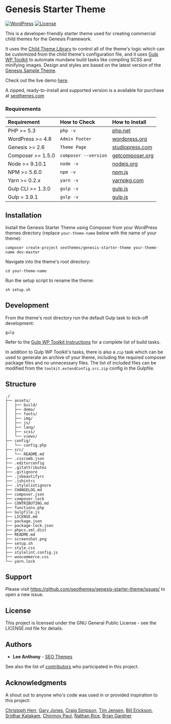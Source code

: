 # Genesis Starter Theme

[![WordPress](https://img.shields.io/badge/wordpress-4.9.7%20tested-brightgreen.svg)]() [![License](https://img.shields.io/badge/license-GPL--2.0--or--later-blue.svg)](https://github.com/seothemes/child-theme-library/blob/master/LICENSE.md)

This is a developer-friendly starter theme used for creating commercial child themes for the Genesis Framework. 

It uses the [Child Theme Library](https://github.com/seothemes/child-theme-library) to control all of the theme's logic which can be customized from the child theme's configuration file, and it uses [Gulp WP Toolkit](https://github.com/craigsimps/gulp-wp-toolkit) to automate mundane build tasks like compiling SCSS and minifying images. Design and styles are based on the latest version of the [Genesis Sample Theme](https://demo.studiopress.com/genesis-sample). 

Check out the live demo <a href="https://demo.seothemes.com/genesis-starter" target="_blank">here</a>.

A zipped, ready-to-install and supported version is a available for purchase at [seothemes.com](https://seothemes.com/themes/genesis-starter/)

### Requirements

| Requirement | How to Check | How to Install |
| :---------- | :----------- | :------------- |
| PHP >= 5.3 | `php -v` | [php.net](http://php.net/manual/en/install.php) |
| WordPress >= 4.8 | `Admin Footer` | [wordpress.org](https://codex.wordpress.org/Installing_WordPress) |
| Genesis >= 2.6 | `Theme Page` | [studiopress.com](http://www.shareasale.com/r.cfm?b=346198&u=1459023&m=28169&urllink=&afftrack=) |
| Composer >= 1.5.0 | `composer --version` | [getcomposer.org](https://getcomposer.org/doc/00-intro.md#installation-linux-unix-osx) |
| Node >= 9.10.1 | `node -v` | [nodejs.org](https://nodejs.org/) |
| NPM >= 5.6.0 | `npm -v` | [npm.js](https://www.npmjs.com/) |
| Yarn >= 0.2.x | `yarn -v` | [yarnpkg.com](https://yarnpkg.com/lang/en/docs/install/#mac-stable) |
| Gulp CLI >= 1.3.0 | `gulp -v` | [gulp.js](https://gulpjs.com/) |
| Gulp = 3.9.1 | `gulp -v` | [gulp.js](https://gulpjs.com/) |

## Installation

Install the Genesis Starter Theme using Composer from your WordPress themes directory (replace `your-theme-name` below with the name of your theme):

```shell
composer create-project seothemes/genesis-starter-theme your-theme-name dev-master
```

Navigate into the theme's root directory:

```shell
cd your-theme-name
```

Run the setup script to rename the theme:

```shell
sh setup.sh
```

## Development

From the theme's root directory run the default Gulp task to kick-off development:

```shell
gulp
```

Refer to the [Gulp WP Toolkit Instructions](https://github.com/craigsimps/gulp-wp-toolkit#tasks) for a complete list of build tasks.

In addition to Gulp WP Toolkit's tasks, there is also a `zip` task which can be used to generate an archive of your theme, including the required composer package files and no unnecessary files. The list of included files can be modified from the `toolkit.extendConfig.src.zip` config in the Gulpfile.

## Structure

```shell
./
├── assets/
│   ├── build/
│   ├── demo/
│   ├── fonts/
│   ├── img/
│   ├── js/
│   ├── lang/
│   ├── scss/
│   └── views/
├── config/
│   └── config.php
├── src/
│   └── README.md
├── .csscomb.json
├── .editorconfig
├── .gitattributes
├── .gitignore
├── .jsbeautifyrc
├── .jshintrc
├── .stylelintignore
├── CHANGELOG.md
├── composer.json
├── composer.lock
├── CONTRIBUTING.md
├── functions.php
├── Gulpfile.js
├── LICENSE.md
├── package.json
├── package-lock.json
├── phpcs.xml.dist
├── README.md
├── screenshot.png
├── setup.sh
├── style.css
├── stylelint.config.js
├── woocommerce.css
└── yarn.lock
```

## Support

Please visit https://github.com/seothemes/genesis-starter-theme/issues/ to open a new issue.

## License

This project is licensed under the GNU General Public License - see the LICENSE.md file for details.

## Authors

- **Lee Anthony** - [SEO Themes](https://seothemes.com/)

See also the list of [contributors](https://github.com/seothemes/genesis-starter-theme/graphs/contributors) who participated in this project.

## Acknowledgments

A shout out to anyone who's code was used in or provided inspiration to this project:

<a href="https://github.com/christophherr/" target="_blank">Christoph Herr</a>, 
<a href="https://github.com/garyjones/" target="_blank">Gary Jones</a>, 
<a href="https://github.com/craigsimps/" target="_blank">Craig Simpson</a>, 
<a href="https://github.com/timothyjensen/" target="_blank">Tim Jensen</a>, 
<a href="https://github.com/billerickson/" target="_blank">Bill Erickson</a>, 
<a href="https://github.com/srikat/" target="_blank">Sridhar Katakam</a>, 
<a href="https://github.com/cpaul007/" target="_blank">Chinmoy Paul</a>, 
<a href="https://github.com/nathanrice/" target="_blank">Nathan Rice</a>, 
<a href="https://github.com/bgardner/" target="_blank">Brian Gardner</a>
